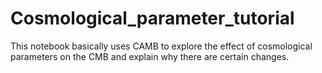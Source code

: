 # Cosmological_parameter_tutorial

This notebook basically uses CAMB to explore the effect of cosmological parameters on the CMB and explain why there are certain changes. 
